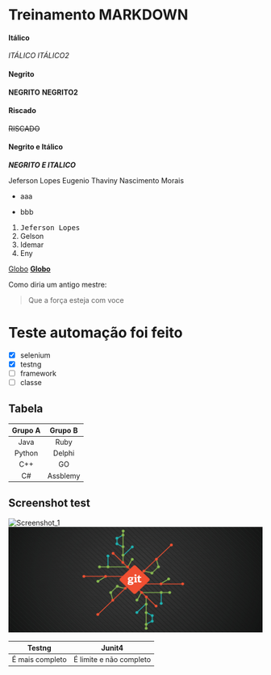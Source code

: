 # Treinamento MARKDOWN
#### Itálico 
*ITÁLICO*
_ITÁLICO2_
#### Negrito
**NEGRITO**
__NEGRITO2__
#### Riscado
~~RISCADO~~
#### Negrito e Itálico
**_NEGRITO E ITALICO_**

Jeferson Lopes Eugenio
Thaviny Nascimento Morais

- aaa
* bbb
1. <kbd>Jeferson Lopes</kbd>
2. Gelson
3. Idemar
4. Eny

[Globo](http://www.globo.com)
[**Globo**](http://www.globo.com)

Como diria um antigo mestre:
> Que a força esteja com voce

# Teste automação foi feito
- [x] selenium
- [x] testng
- [ ] framework
- [ ] classe

## Tabela
| Grupo A | Grupo B |
|:-------:|:-------:|
| Java    | Ruby    |
| Python  | Delphi  |
| C++     | GO      |
| C#      | Assblemy|

## Screenshot test
![Screenshot_1](https://user-images.githubusercontent.com/38334949/72829175-0b740780-3c5d-11ea-9a23-6f4275d1d4bf.jpg)
![GIT](gitgithub2.png)

Testng | Junit4
---|---
É mais completo | É limite e não completo

